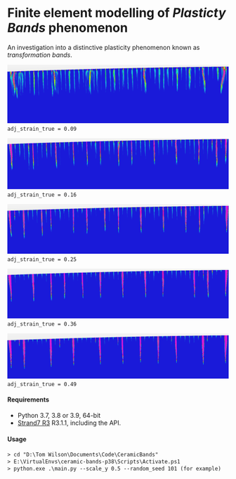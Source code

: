 # Finite element modelling of *Plasticty Bands* phenomenon

An investigation into a distinctive plasticity phenomenon known as *transformation 
bands*. 


![adj_strain_true 0.09](images/adj_strain_true=0.09.png)
`adj_strain_true = 0.09`


![adj_strain_true 0.16](images/adj_strain_true=0.16.png)
`adj_strain_true = 0.16`


![adj_strain_true 0.25](images/adj_strain_true=0.25.png)
`adj_strain_true = 0.25`

![adj_strain_true 0.36](images/adj_strain_true=0.36.png)
`adj_strain_true = 0.36`

![adj_strain_true 0.49](images/adj_strain_true=0.49.png)
`adj_strain_true = 0.49`


#### Requirements
 - Python 3.7, 3.8 or 3.9, 64-bit
 - [Strand7 R3](http://www.strand7.com/r3/) R3.1.1, including the API.


#### Usage

```
> cd "D:\Tom Wilson\Documents\Code\CeramicBands"
> E:\VirtualEnvs\ceramic-bands-p38\Scripts\Activate.ps1
> python.exe .\main.py --scale_y 0.5 --random_seed 101 (for example)
```

